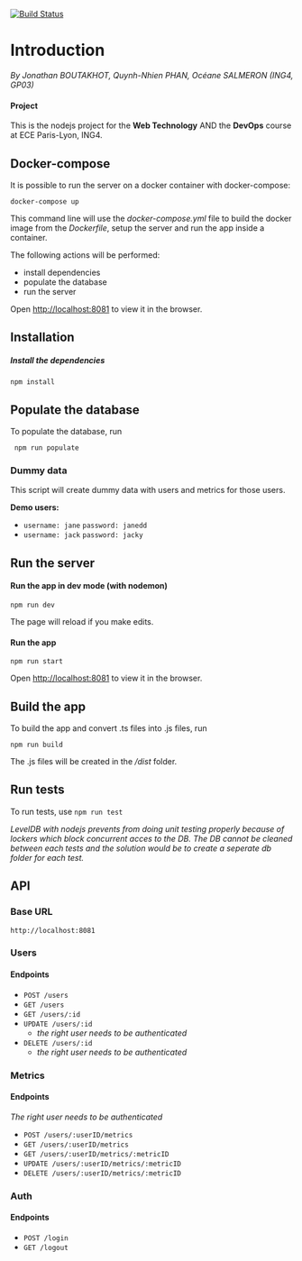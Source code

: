 [![Build Status](https://travis-ci.com/niniltp/nodejs-ece-ing4-project.svg?branch=master)](https://travis-ci.com/niniltp/nodejs-ece-ing4-project)

# Introduction
*By Jonathan BOUTAKHOT, Quynh-Nhien PHAN, Océane SALMERON (ING4, GP03)*

#### Project

This is the nodejs project for the **Web Technology** AND the **DevOps** course at ECE Paris-Lyon, ING4.

## Docker-compose

It is possible to run the server on a docker container with docker-compose:

`docker-compose up`

This command line will use the *docker-compose.yml* file to build the docker image from the *Dockerfile*, setup the server and run the app inside a container. 

The following actions will be performed: 
- install dependencies
- populate the database
- run the server

Open [http://localhost:8081](http://localhost:8081) to view it in the browser.

## Installation

##### Install the dependencies

`npm install`

## Populate the database

To populate the database, run 

` npm run populate`

### Dummy data

This script will create dummy data with users and metrics for those users.

**Demo users:** 
- `username: jane` `password: janedd`
- `username: jack`  `password: jacky`

## Run the server
 
#### Run the app in dev mode (with nodemon)
 
`npm run dev`

The page will reload if you make edits.<br>

#### Run the app
 
`npm run start`

Open [http://localhost:8081](http://localhost:8081) to view it in the browser.

## Build the app

To build the app and convert .ts files into .js files, run

`npm run build`

The .js files will be created in the */dist* folder.

## Run tests

To run tests, use 
`npm run test`

*LevelDB with nodejs prevents from doing unit testing properly because of lockers which block concurrent acces to the DB. The DB cannot be cleaned between each tests and the solution would be to create a seperate db folder for each test.*

## API
### Base URL

`http://localhost:8081`

### Users

#### Endpoints

- `POST /users `
- `GET /users `
- `GET /users/:id `
- `UPDATE /users/:id `
    - *the right user needs to be authenticated*
- `DELETE /users/:id `
    - *the right user needs to be authenticated*

### Metrics

#### Endpoints

*The right user needs to be authenticated*

- `POST /users/:userID/metrics `
- `GET /users/:userID/metrics `
- `GET /users/:userID/metrics/:metricID `
- `UPDATE /users/:userID/metrics/:metricID `
- `DELETE /users/:userID/metrics/:metricID `

### Auth

#### Endpoints

- `POST /login`
- `GET /logout`